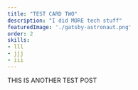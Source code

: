 ```yaml
---
title: "TEST CARD TWO"
description: "I did MORE tech stuff"
featuredImage: './gatsby-astronaut.png'
order: 2
skills: 
- lll
- jjj
- iii
---
```


THIS IS ANOTHER TEST POST